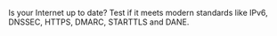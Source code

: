 Is your Internet up to date? Test if it meets modern standards like IPv6, DNSSEC, HTTPS, DMARC, STARTTLS and DANE.
